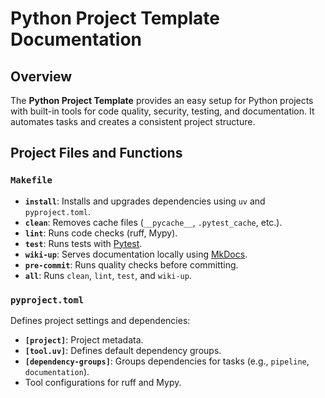 # Python Project Template Documentation

## Overview

The **Python Project Template** provides an easy setup for Python projects with built-in tools for code quality, security, testing, and documentation. It automates tasks and creates a consistent project structure.

## Project Files and Functions

### `Makefile`

* **`install`**: Installs and upgrades dependencies using `uv` and `pyproject.toml`.
* **`clean`**: Removes cache files (`__pycache__`, `.pytest_cache`, etc.).
* **`lint`**: Runs code checks (ruff, Mypy).
* **`test`**: Runs tests with [Pytest](https://docs.pytest.org/en/stable/).
* **`wiki-up`**: Serves documentation locally using [MkDocs](https://www.mkdocs.org/).
* **`pre-commit`**: Runs quality checks before committing.
* **`all`**: Runs `clean`, `lint`, `test`, and `wiki-up`.

### `pyproject.toml`

Defines project settings and dependencies:

* **`[project]`**: Project metadata.
* **`[tool.uv]`**: Defines default dependency groups.
* **`[dependency-groups]`**: Groups dependencies for tasks (e.g., `pipeline`, `documentation`).
* Tool configurations for ruff and Mypy.